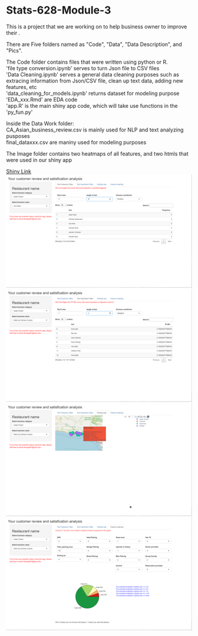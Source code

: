 # Stats-628-Module-3

This is a project that we are working on to help business owner to improve their .

There are Five folders named as "Code", "Data", "Data Description", and "Pics". <br />

The Code folder contains files that were written using python or R. <br />
'file type conversion.ipynb' serves to turn Json file to CSV files <br />
'Data Cleaning.ipynb' serves a general data cleaning purposes such as extracing information from Json/CSV file, clean up text data, adding new features, etc <br />
'data_cleaning_for_models.ipynb' returns dataset for modeling purpose <br />
'EDA_xxx.Rmd' are EDA code <br />
'app.R' is the main shiny app code, which will take use functions in the 'py_fun.py' <br />


Inside the Data Work folder:<br />
CA_Asian_business_review.csv is mainly used for NLP and text analyzing pusposes<br />
final_dataxxx.csv are maniny used for modeling purposes<br />

The Image folder contains two heatmaps of all features, and two htmls that were used in our shiny app


[Shiny Link](https://whvicc-shunyi-huang.shinyapps.io/upload_shiny/)
![](./Pics/text_frequency.png)
![](./Pics/text_importance.png)
![](./Pics/cuisine_map.png)
![](./Pics/model.png)
